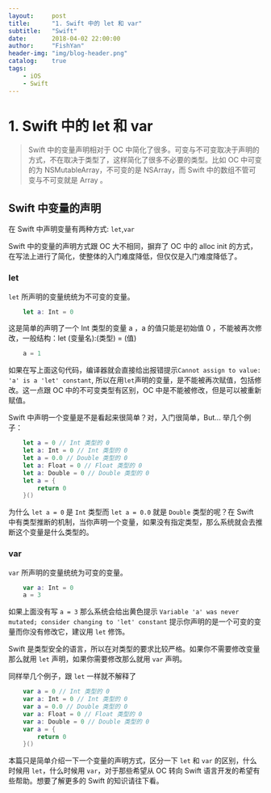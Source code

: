 ```yaml
---
layout:     post
title:      "1. Swift 中的 let 和 var"
subtitle:   "Swift"
date:       2018-04-02 22:00:00
author:     "FishYan"
header-img: "img/blog-header.png" 
catalog:    true
tags:
    - iOS
    - Swift
---
```


# 1. Swift 中的 let 和 var

> Swift 中的变量声明相对于 OC 中简化了很多。可变与不可变取决于声明的方式，不在取决于类型了，这样简化了很多不必要的类型。比如 OC 中可变的为 NSMutableArray，不可变的是 NSArray，而 Swift 中的数组不管可变与不可变就是 Array 。

## Swift 中变量的声明

在 Swift 中声明变量有两种方式: ```let```,```var```

Swift 中的变量的声明方式跟 OC 大不相同，摒弃了 OC 中的 alloc init 的方式，在写法上进行了简化，使整体的入门难度降低，但仅仅是入门难度降低了。

### let

```let``` 所声明的变量统统为不可变的变量。
```Swift
    let a: Int = 0
```
这是简单的声明了一个 Int 类型的变量 a ，a 的值只能是初始值 0 ，不能被再次修改，一般结构：let (变量名):(类型) = (值)
```Swift
    a = 1
```
如果在写上面这句代码，编译器就会直接给出报错提示```Cannot assign to value: 'a' is a 'let' constant```, 所以在用```let```声明的变量，是不能被再次赋值，包括修改。这一点跟 OC 中的不可变类型有区别，OC 中是不能被修改，但是可以被重新赋值。

Swift 中声明一个变量是不是看起来很简单？对，入门很简单，But... 举几个例子：

```Swift
    let a = 0 // Int 类型的 0
    let a: Int = 0 // Int 类型的 0
    let a = 0.0 // Double 类型的 0
    let a: Float = 0 // Float 类型的 0
    let a: Double = 0 // Double 类型的 0
    let a = {
        return 0
    }()
```
为什么 ```let a = 0``` 是 ```Int``` 类型而 ```let a = 0.0``` 就是 ```Double``` 类型的呢？在 Swift 中有类型推断的机制，当你声明一个变量，如果没有指定类型，那么系统就会去推断这个变量是什么类型的。

### var

```var``` 所声明的变量统统为可变的变量。

```Swift
    var a: Int = 0
    a = 3
```
如果上面没有写 ```a = 3``` 那么系统会给出黄色提示 ```Variable 'a' was never mutated; consider changing to 'let' constant``` 提示你声明的是一个可变的变量而你没有修改它，建议用 ```let``` 修饰。

Swift 是类型安全的语言，所以在对类型的要求比较严格。如果你不需要修改变量那么就用 ```let``` 声明，如果你需要修改那么就用 ```var``` 声明。

同样举几个例子，跟 ```let``` 一样就不解释了

```Swift
    var a = 0 // Int 类型的 0
    var a: Int = 0 // Int 类型的 0
    var a = 0.0 // Double 类型的 0
    var a: Float = 0 // Float 类型的 0
    var a: Double = 0 // Double 类型的 0
    var a = {
        return 0
    }()
```

本篇只是简单介绍一下一个变量的声明方式，区分一下 ```let``` 和 ```var``` 的区别，什么时候用 ```let```，什么时候用 ```var```，对于那些希望从 OC 转向 Swift 语言开发的希望有些帮助。想要了解更多的 Swift 的知识请往下看。